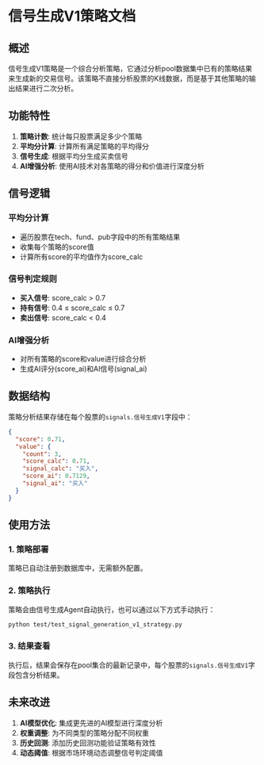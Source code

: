 # 信号生成V1策略文档

## 概述

信号生成V1策略是一个综合分析策略，它通过分析pool数据集中已有的策略结果来生成新的交易信号。该策略不直接分析股票的K线数据，而是基于其他策略的输出结果进行二次分析。

## 功能特性

1. **策略计数**: 统计每只股票满足多少个策略
2. **平均分计算**: 计算所有满足策略的平均得分
3. **信号生成**: 根据平均分生成买卖信号
4. **AI增强分析**: 使用AI技术对各策略的得分和价值进行深度分析

## 信号逻辑

### 平均分计算
- 遍历股票在tech、fund、pub字段中的所有策略结果
- 收集每个策略的score值
- 计算所有score的平均值作为score_calc

### 信号判定规则
- **买入信号**: score_calc > 0.7
- **持有信号**: 0.4 ≤ score_calc ≤ 0.7
- **卖出信号**: score_calc < 0.4

### AI增强分析
- 对所有策略的score和value进行综合分析
- 生成AI评分(score_ai)和AI信号(signal_ai)

## 数据结构

策略分析结果存储在每个股票的`signals.信号生成V1`字段中：

```json
{
  "score": 0.71,
  "value": {
    "count": 3,
    "score_calc": 0.71,
    "signal_calc": "买入",
    "score_ai": 0.7129,
    "signal_ai": "买入"
  }
}
```

## 使用方法

### 1. 策略部署
策略已自动注册到数据库中，无需额外配置。

### 2. 策略执行
策略会由信号生成Agent自动执行，也可以通过以下方式手动执行：

```bash
python test/test_signal_generation_v1_strategy.py
```

### 3. 结果查看
执行后，结果会保存在pool集合的最新记录中，每个股票的`signals.信号生成V1`字段包含分析结果。

## 未来改进

1. **AI模型优化**: 集成更先进的AI模型进行深度分析
2. **权重调整**: 为不同类型的策略分配不同权重
3. **历史回测**: 添加历史回测功能验证策略有效性
4. **动态阈值**: 根据市场环境动态调整信号判定阈值

